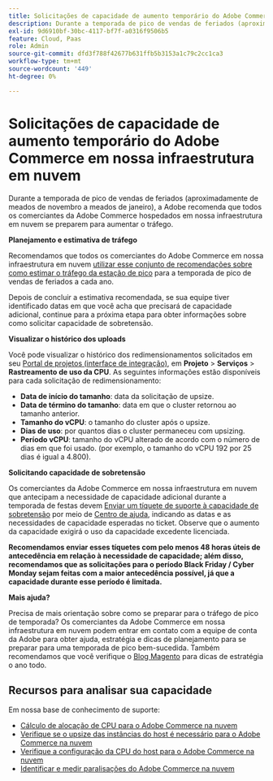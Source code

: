 ```yaml
---
title: Solicitações de capacidade de aumento temporário do Adobe Commerce em nossa infraestrutura em nuvem
description: Durante a temporada de pico de vendas de feriados (aproximadamente de meados de novembro a meados de janeiro), a Adobe recomenda que todos os comerciantes da Adobe Commerce hospedados em nossa infraestrutura em nuvem se preparem para aumentar o tráfego.
exl-id: 9d6910bf-30bc-4117-bf7f-a0316f9506b5
feature: Cloud, Paas
role: Admin
source-git-commit: dfd3f788f42677b631ffb5b3153a1c79c2cc1ca3
workflow-type: tm+mt
source-wordcount: '449'
ht-degree: 0%

---
```


# Solicitações de capacidade de aumento temporário do Adobe Commerce em nossa infraestrutura em nuvem

Durante a temporada de pico de vendas de feriados (aproximadamente de meados de novembro a meados de janeiro), a Adobe recomenda que todos os comerciantes da Adobe Commerce hospedados em nossa infraestrutura em nuvem se preparem para aumentar o tráfego.

**Planejamento e estimativa de tráfego**

Recomendamos que todos os comerciantes do Adobe Commerce em nossa infraestrutura em nuvem [utilizar esse conjunto de recomendações sobre como estimar o tráfego da estação de pico](https://business.adobe.com/blog/how-to/the-5-ps-of-peak-season-performance-a-guide-to-preparing-your-infrastructure-for-high-traffic) para a temporada de pico de vendas de feriados a cada ano.

Depois de concluir a estimativa recomendada, se sua equipe tiver identificado datas em que você acha que precisará de capacidade adicional, continue para a próxima etapa para obter informações sobre como solicitar capacidade de sobretensão.

**Visualizar o histórico dos uploads**

Você pode visualizar o histórico dos redimensionamentos solicitados em seu [Portal de projetos (interface de integração)](https://devdocs.magento.com/cloud/onboarding/onboarding-tasks.html), em **Projeto** > **Serviços** > **Rastreamento de uso da CPU**.
As seguintes informações estão disponíveis para cada solicitação de redimensionamento:

* **Data de início do tamanho**: data da solicitação de upsize.
* **Data de término do tamanho**: data em que o cluster retornou ao tamanho anterior.
* **Tamanho do vCPU**: o tamanho do cluster após o upsize.
* **Dias de uso**: por quantos dias o cluster permaneceu com upsizing.
* **Período vCPU**: tamanho do vCPU alterado de acordo com o número de dias em que foi usado. (por exemplo, o tamanho do vCPU 192 por 25 dias é igual a 4.800).

**Solicitando capacidade de sobretensão**

Os comerciantes da Adobe Commerce em nossa infraestrutura em nuvem que antecipam a necessidade de capacidade adicional durante a temporada de festas devem [Enviar um tíquete de suporte à capacidade de sobretensão](https://experienceleague.adobe.com/docs/commerce-knowledge-base/kb/how-to/how-to-request-temporary-magento-upsize.html) por meio de [Centro de ajuda](/help/overview.md), indicando as datas e as necessidades de capacidade esperadas no ticket. Observe que o aumento da capacidade exigirá o uso da capacidade excedente licenciada.

**Recomendamos enviar esses tíquetes com pelo menos 48 horas úteis de antecedência em relação à necessidade de capacidade; além disso, recomendamos que as solicitações para o período Black Friday / Cyber Monday sejam feitas com a maior antecedência possível, já que a capacidade durante esse período é limitada.**


**Mais ajuda?**

Precisa de mais orientação sobre como se preparar para o tráfego de pico de temporada? Os comerciantes da Adobe Commerce em nossa infraestrutura em nuvem podem entrar em contato com a equipe de conta da Adobe para obter ajuda, estratégia e dicas de planejamento para se preparar para uma temporada de pico bem-sucedida. Também recomendamos que você verifique o [Blog Magento](https://magento.com/blog) para dicas de estratégia o ano todo.

## Recursos para analisar sua capacidade

Em nossa base de conhecimento de suporte:

* [Cálculo de alocação de CPU para o Adobe Commerce na nuvem](https://experienceleague.adobe.com/docs/commerce-knowledge-base/kb/how-to/magento-commerce-cloud-cpu-allocation-calculation.html)
* [Verifique se o upsize das instâncias do host é necessário para o Adobe Commerce na nuvem](https://experienceleague.adobe.com/docs/commerce-knowledge-base/kb/how-to/magento-commerce-cloud-check-if-upsize-for-hosts-instances-is-needed.html)
* [Verifique a configuração da CPU do host para o Adobe Commerce na nuvem](https://experienceleague.adobe.com/docs/commerce-knowledge-base/kb/how-to/magento-commerce-cloud-check-hosts-cpu-configuration.html)
* [Identificar e medir paralisações do Adobe Commerce na nuvem](https://experienceleague.adobe.com/docs/commerce-knowledge-base/kb/how-to/how-to-identify-outages.html)
